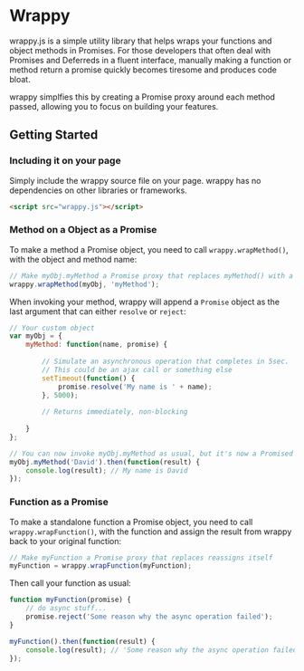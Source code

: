# Wrappy

wrappy.js is a simple utility library that helps wraps your functions and object methods in Promises. For those developers that often deal with Promises and Deferreds in a fluent interface, manually making a function or method return a promise quickly becomes tiresome and produces code bloat.

wrappy simplfies this by creating a Promise proxy around each method passed, allowing you to focus on building your features.

## Getting Started

### Including it on your page
Simply include the wrappy source file on your page. wrappy has no dependencies on other libraries or frameworks.
```html
<script src="wrappy.js"></script>
```
### Method on a Object as a Promise
To make a method a Promise object, you need to call `wrappy.wrapMethod()`, with the object and method name:
```javascript
// Make myObj.myMethod a Promise proxy that replaces myMethod() with a proxy
wrappy.wrapMethod(myObj, 'myMethod');
```
When invoking your method, wrappy will append a `Promise` object as the last argument that can either `resolve` or `reject`:
```javascript
// Your custom object
var myObj = {
    myMethod: function(name, promise) {
    
        // Simulate an asynchronous operation that completes in 5sec.
        // This could be an ajax call or something else
        setTimeout(function() {
            promise.resolve('My name is ' + name);
        }, 5000);
        
        // Returns immediately, non-blocking
        
    }
};

// You can now invoke myObj.myMethod as usual, but it's now a Promised method
myObj.myMethod('David').then(function(result) {
    console.log(result); // My name is David
});
```

### Function as a Promise
To make a standalone function a Promise object, you need to call `wrappy.wrapFunction()`, with the function and assign the result from wrappy back to your original function:
```javascript
// Make myFunction a Promise proxy that replaces reassigns itself
myFunction = wrappy.wrapFunction(myFunction);
```
Then call your function as usual:
```javascript
function myFunction(promise) {
    // do async stuff...
    promise.reject('Some reason why the async operation failed');
}

myFunction().then(function(result) {
    console.log(result); // 'Some reason why the async operation failed'
});
